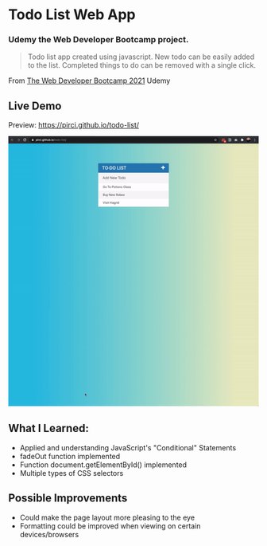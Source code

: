 # Todo List Web App

### Udemy the Web Developer Bootcamp project.

> Todo list app created using javascript. New todo can be easily added to the list. Completed things to do can be removed with a single click. 


From [The Web Developer Bootcamp 2021](https://www.udemy.com/course/the-web-developer-bootcamp/learn/lecture/22587506?start=15#overview) Udemy
 


## Live Demo

Preview:  https://pirci.github.io/todo-list/


![todo-list](demo.gif)


## What I Learned:

- Applied and understanding JavaScript's "Conditional" Statements
- fadeOut function implemented
- Function document.getElementById() implemented
- Multiple types of CSS selectors



## Possible Improvements

- Could make the page layout more pleasing to the eye
- Formatting could be improved when viewing on certain devices/browsers
